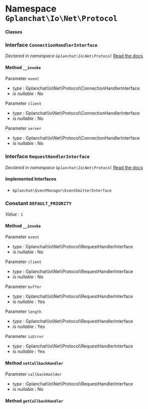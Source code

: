 Namespace `Gplanchat\Io\Net\Protocol`
==========



#### Classes

### Interface `ConnectionHandlerInterface`

_Declared in namespace `Gplanchat\Io\Net\Protocol`_ [Read the docs](Gplanchat-Io-Net-Protocol.md#interface-connectionhandlerinterface)



#### Method `__invoke`

Parameter `event`



* *type* : Gplanchat\Io\Net\Protocol\ConnectionHandlerInterface
* *is nullable* : No


Parameter `client`



* *type* : Gplanchat\Io\Net\Protocol\ConnectionHandlerInterface
* *is nullable* : No


Parameter `server`



* *type* : Gplanchat\Io\Net\Protocol\ConnectionHandlerInterface
* *is nullable* : No






### Interface `RequestHandlerInterface`

_Declared in namespace `Gplanchat\Io\Net\Protocol`_ [Read the docs](Gplanchat-Io-Net-Protocol.md#interface-requesthandlerinterface)



#### Implemented Interfaces

* `Gplanchat\EventManager\EventEmitterInterface`


### Constant `DEFAULT_PRIORITY`

*Value* : `1`





#### Method `__invoke`

Parameter `event`



* *type* : Gplanchat\Io\Net\Protocol\RequestHandlerInterface
* *is nullable* : No


Parameter `client`



* *type* : Gplanchat\Io\Net\Protocol\RequestHandlerInterface
* *is nullable* : No


Parameter `buffer`



* *type* : Gplanchat\Io\Net\Protocol\RequestHandlerInterface
* *is nullable* : Yes


Parameter `length`



* *type* : Gplanchat\Io\Net\Protocol\RequestHandlerInterface
* *is nullable* : Yes


Parameter `isError`



* *type* : Gplanchat\Io\Net\Protocol\RequestHandlerInterface
* *is nullable* : Yes




#### Method `setCallbackHandler`

Parameter `callbackHanlder`



* *type* : Gplanchat\Io\Net\Protocol\RequestHandlerInterface
* *is nullable* : No




#### Method `getCallbackHandler`





